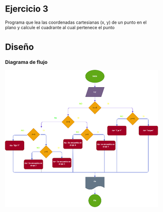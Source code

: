 # Ejercicio 3
  Programa que lea las coordenadas cartesianas (x, y) de un punto en el plano y calcule el cuadrante al cual pertenece el punto
# Diseño

### Diagrama de flujo

![Diagrama de fujo](diagrama.png "Diagrama de flujo")